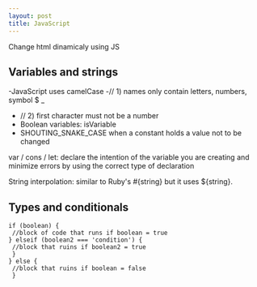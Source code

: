 ```yaml
---
layout: post
title: JavaScript
---
```


Change html dinamicaly using JS

<script>
          
</script>

## Variables and strings
-JavaScript uses camelCase
-// 1) names only contain letters, numbers, symbol $ _
- // 2) first character must not be a number
- Boolean variables: isVariable
- SHOUTING_SNAKE_CASE when a constant holds a value not to be changed

var / cons / let: declare the intention of the variable you are creating and minimize errors by using the correct type of declaration

String interpolation: similar to Ruby's #{string} but it uses ${string}. 

## Types and conditionals

```
if (boolean) {
 //block of code that runs if boolean = true
} elseif (boolean2 === 'condition') {
 //block that ruins if boolean2 = true
 }
} else {
 //block that ruins if boolean = false
 }
 ```
